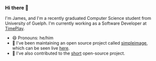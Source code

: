 ### Hi there 👋

I'm James, and I'm a recently graduated Computer Science student from University of Guelph. I'm currently working as a Software Developer at [TimePlay](https://www.timeplay.com/).

- 😄 Pronouns: he/him
- 🔭 I've been maintaining an open source project called [simpleimage](https://github.com/Coteh/simpleimage), which can be seen live [here](https://simpleimage.herokuapp.com/).
- 👯 I've also contributed to the [short](https://github.com/short-d/short) open-source project.

<!--
**Coteh/Coteh** is a ✨ _special_ ✨ repository because its `README.md` (this file) appears on your GitHub profile.

Here are some ideas to get you started:


- 🤔 I’m looking for help with ...
- 💬 Ask me about ...
- 📫 How to reach me: ...
- 😄 Pronouns: ...
- ⚡ Fun fact: ...
-->
